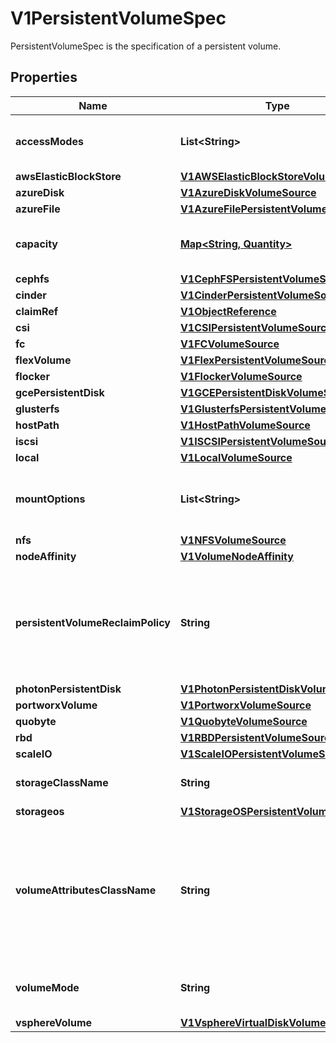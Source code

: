 

# V1PersistentVolumeSpec

PersistentVolumeSpec is the specification of a persistent volume.
## Properties

Name | Type | Description | Notes
------------ | ------------- | ------------- | -------------
**accessModes** | **List&lt;String&gt;** | accessModes contains all ways the volume can be mounted. More info: https://kubernetes.io/docs/concepts/storage/persistent-volumes#access-modes |  [optional]
**awsElasticBlockStore** | [**V1AWSElasticBlockStoreVolumeSource**](V1AWSElasticBlockStoreVolumeSource.md) |  |  [optional]
**azureDisk** | [**V1AzureDiskVolumeSource**](V1AzureDiskVolumeSource.md) |  |  [optional]
**azureFile** | [**V1AzureFilePersistentVolumeSource**](V1AzureFilePersistentVolumeSource.md) |  |  [optional]
**capacity** | [**Map&lt;String, Quantity&gt;**](Quantity.md) | capacity is the description of the persistent volume&#39;s resources and capacity. More info: https://kubernetes.io/docs/concepts/storage/persistent-volumes#capacity |  [optional]
**cephfs** | [**V1CephFSPersistentVolumeSource**](V1CephFSPersistentVolumeSource.md) |  |  [optional]
**cinder** | [**V1CinderPersistentVolumeSource**](V1CinderPersistentVolumeSource.md) |  |  [optional]
**claimRef** | [**V1ObjectReference**](V1ObjectReference.md) |  |  [optional]
**csi** | [**V1CSIPersistentVolumeSource**](V1CSIPersistentVolumeSource.md) |  |  [optional]
**fc** | [**V1FCVolumeSource**](V1FCVolumeSource.md) |  |  [optional]
**flexVolume** | [**V1FlexPersistentVolumeSource**](V1FlexPersistentVolumeSource.md) |  |  [optional]
**flocker** | [**V1FlockerVolumeSource**](V1FlockerVolumeSource.md) |  |  [optional]
**gcePersistentDisk** | [**V1GCEPersistentDiskVolumeSource**](V1GCEPersistentDiskVolumeSource.md) |  |  [optional]
**glusterfs** | [**V1GlusterfsPersistentVolumeSource**](V1GlusterfsPersistentVolumeSource.md) |  |  [optional]
**hostPath** | [**V1HostPathVolumeSource**](V1HostPathVolumeSource.md) |  |  [optional]
**iscsi** | [**V1ISCSIPersistentVolumeSource**](V1ISCSIPersistentVolumeSource.md) |  |  [optional]
**local** | [**V1LocalVolumeSource**](V1LocalVolumeSource.md) |  |  [optional]
**mountOptions** | **List&lt;String&gt;** | mountOptions is the list of mount options, e.g. [\&quot;ro\&quot;, \&quot;soft\&quot;]. Not validated - mount will simply fail if one is invalid. More info: https://kubernetes.io/docs/concepts/storage/persistent-volumes/#mount-options |  [optional]
**nfs** | [**V1NFSVolumeSource**](V1NFSVolumeSource.md) |  |  [optional]
**nodeAffinity** | [**V1VolumeNodeAffinity**](V1VolumeNodeAffinity.md) |  |  [optional]
**persistentVolumeReclaimPolicy** | **String** | persistentVolumeReclaimPolicy defines what happens to a persistent volume when released from its claim. Valid options are Retain (default for manually created PersistentVolumes), Delete (default for dynamically provisioned PersistentVolumes), and Recycle (deprecated). Recycle must be supported by the volume plugin underlying this PersistentVolume. More info: https://kubernetes.io/docs/concepts/storage/persistent-volumes#reclaiming |  [optional]
**photonPersistentDisk** | [**V1PhotonPersistentDiskVolumeSource**](V1PhotonPersistentDiskVolumeSource.md) |  |  [optional]
**portworxVolume** | [**V1PortworxVolumeSource**](V1PortworxVolumeSource.md) |  |  [optional]
**quobyte** | [**V1QuobyteVolumeSource**](V1QuobyteVolumeSource.md) |  |  [optional]
**rbd** | [**V1RBDPersistentVolumeSource**](V1RBDPersistentVolumeSource.md) |  |  [optional]
**scaleIO** | [**V1ScaleIOPersistentVolumeSource**](V1ScaleIOPersistentVolumeSource.md) |  |  [optional]
**storageClassName** | **String** | storageClassName is the name of StorageClass to which this persistent volume belongs. Empty value means that this volume does not belong to any StorageClass. |  [optional]
**storageos** | [**V1StorageOSPersistentVolumeSource**](V1StorageOSPersistentVolumeSource.md) |  |  [optional]
**volumeAttributesClassName** | **String** | Name of VolumeAttributesClass to which this persistent volume belongs. Empty value is not allowed. When this field is not set, it indicates that this volume does not belong to any VolumeAttributesClass. This field is mutable and can be changed by the CSI driver after a volume has been updated successfully to a new class. For an unbound PersistentVolume, the volumeAttributesClassName will be matched with unbound PersistentVolumeClaims during the binding process. This is a beta field and requires enabling VolumeAttributesClass feature (off by default). |  [optional]
**volumeMode** | **String** | volumeMode defines if a volume is intended to be used with a formatted filesystem or to remain in raw block state. Value of Filesystem is implied when not included in spec. |  [optional]
**vsphereVolume** | [**V1VsphereVirtualDiskVolumeSource**](V1VsphereVirtualDiskVolumeSource.md) |  |  [optional]



